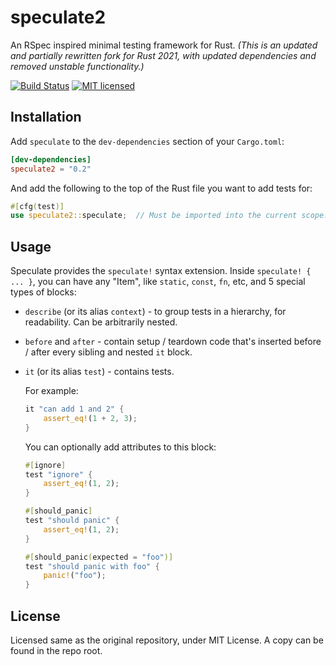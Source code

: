 # speculate2

An RSpec inspired minimal testing framework for Rust. *(This is an updated and partially
rewritten fork for Rust 2021, with updated dependencies and removed unstable functionality.)*

[![Build Status][actions-badge]][actions-link]
[![MIT licensed][mit-badge]][mit-link]

[actions-badge]: https://github.com/alexobolev/speculate-rs/actions/workflows/build.yml/badge.svg
[actions-link]: https://github.com/alexobolev/speculate-rs/actions?query=workflow%3ABuild+branch%3Amaster
[mit-badge]: https://img.shields.io/badge/license-MIT-blue.svg
[mit-link]: LICENSE.md

## Installation

Add `speculate` to the `dev-dependencies` section of your `Cargo.toml`:

```toml
[dev-dependencies]
speculate2 = "0.2"
```

And add the following to the top of the Rust file you want to add tests for:

```rust
#[cfg(test)]
use speculate2::speculate;  // Must be imported into the current scope.
```

## Usage

Speculate provides the `speculate!` syntax extension.
Inside `speculate! { ... }`, you can have any "Item", like `static`, `const`,
`fn`, etc, and 5 special types of blocks:

* `describe` (or its alias `context`) - to group tests in a hierarchy, for
  readability. Can be arbitrarily nested.

* `before` and `after` - contain setup / teardown code that's inserted
  before / after every sibling and nested `it` block.

* `it` (or its alias `test`) - contains tests.

  For example:

  ```rust
  it "can add 1 and 2" {
      assert_eq!(1 + 2, 3);
  }
  ```

  You can optionally add attributes to this block:

  ```rust
  #[ignore]
  test "ignore" {
      assert_eq!(1, 2);
  }

  #[should_panic]
  test "should panic" {
      assert_eq!(1, 2);
  }

  #[should_panic(expected = "foo")]
  test "should panic with foo" {
      panic!("foo");
  }
  ```

## License

Licensed same as the original repository, under MIT License.
A copy can be found in the repo root.
